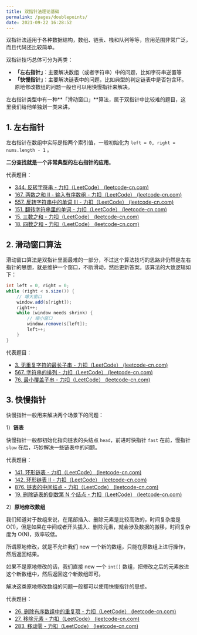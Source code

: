 ```yaml
---
title: 双指针法理论基础
permalink: /pages/doublepoints/
date: 2021-09-22 16:28:52
---
```


双指针法适用于各种数据结构，数组、链表、栈和队列等等，应用范围非常广泛，而且代码还比较简单。

双指针技巧总体可分为两类：

- **「左右指针」**：主要解决数组（或者字符串）中的问题，比如字符串逆置等
- **「快慢指针」**：主要解决链表中的问题，比如典型的判定链表中是否包含环。原地修改数组的问题一般也可以用快慢指针来解决。

左右指针类型中有一种**「滑动窗口」**算法，属于双指针中比较难的题目，这里我们给他单独划一类来讲。

## 1. 左右指针

左右指针在数组中实际是指两个索引值，一般初始化为 `left = 0, right = nums.length - 1` 。

**二分查找就是一个非常典型的左右指针的应用**。

代表题目：

- [344. 反转字符串 - 力扣（LeetCode） (leetcode-cn.com)](https://leetcode-cn.com/problems/reverse-string/)
- [167. 两数之和 II - 输入有序数组 - 力扣（LeetCode） (leetcode-cn.com)](https://leetcode-cn.com/problems/two-sum-ii-input-array-is-sorted/)
- [557. 反转字符串中的单词 III - 力扣（LeetCode） (leetcode-cn.com)](https://leetcode-cn.com/problems/reverse-words-in-a-string-iii/)
- [151. 翻转字符串里的单词 - 力扣（LeetCode） (leetcode-cn.com)](https://leetcode-cn.com/problems/reverse-words-in-a-string/)
- [15. 三数之和 - 力扣（LeetCode） (leetcode-cn.com)](https://leetcode-cn.com/problems/3sum/)
- [18. 四数之和 - 力扣（LeetCode） (leetcode-cn.com)](https://leetcode-cn.com/problems/4sum/)

## 2. 滑动窗口算法

滑动窗口算法是双指针里面最难的一部分，不过这个算法技巧的思路非仍然是左右指针的思想，就是维护一个窗口，不断滑动，然后更新答案。该算法的大致逻辑如下：

```java
int left = 0, right = 0;
while (right < s.size()) {    
    // 增大窗口    
    window.add(s[right]);    
    right++;    
    while (window needs shrink) {        
        // 缩小窗口        
        window.remove(s[left]);        
        left++;    
    }
}
```

代表题目：

- [3. 无重复字符的最长子串 - 力扣（LeetCode） (leetcode-cn.com)](https://leetcode-cn.com/problems/longest-substring-without-repeating-characters/)
- [567. 字符串的排列 - 力扣（LeetCode） (leetcode-cn.com)](https://leetcode-cn.com/problems/permutation-in-string/)
- [76. 最小覆盖子串 - 力扣（LeetCode） (leetcode-cn.com)](https://leetcode-cn.com/problems/minimum-window-substring/)

## 3. 快慢指针

快慢指针一般用来解决两个场景下的问题：

1）**链表**

快慢指针一般都初始化指向链表的头结点 `head`，前进时快指针 `fast` 在前，慢指针 `slow` 在后，巧妙解决一些链表中的问题。

代表题目：

- [141. 环形链表 - 力扣（LeetCode） (leetcode-cn.com)](https://leetcode-cn.com/problems/linked-list-cycle/)
- [142. 环形链表 II - 力扣（LeetCode） (leetcode-cn.com)](https://leetcode-cn.com/problems/linked-list-cycle-ii/)
- [876. 链表的中间结点 - 力扣（LeetCode） (leetcode-cn.com)](https://leetcode-cn.com/problems/middle-of-the-linked-list/)
- [19. 删除链表的倒数第 N 个结点 - 力扣（LeetCode） (leetcode-cn.com)](https://leetcode-cn.com/problems/remove-nth-node-from-end-of-list/)

2）**原地修改数组**

我们知道对于数组来说，在尾部插入、删除元素是比较高效的，时间复杂度是 O(1)，但是如果在中间或者开头插入、删除元素，就会涉及数据的搬移，时间复杂度为 O(N)，效率较低。

所谓原地修改，就是不允许我们 new 一个新的数组，只能在原数组上进行操作，然后返回结果。

如果不是原地修改的话，我们直接 new 一个 `int[]` 数组，把修改之后的元素放进这个新数组中，然后返回这个新数组即可。

解决这类原地修改数组的问题一般都可以使用快慢指针的思想。

代表题目：

- [26. 删除有序数组中的重复项 - 力扣（LeetCode） (leetcode-cn.com)](https://leetcode-cn.com/problems/remove-duplicates-from-sorted-array/)
- [27. 移除元素 - 力扣（LeetCode） (leetcode-cn.com)](https://leetcode-cn.com/problems/remove-element/)
- [283. 移动零 - 力扣（LeetCode） (leetcode-cn.com)](https://leetcode-cn.com/problems/move-zeroes/)

